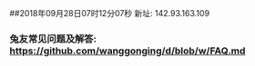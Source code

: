##2018年09月28日07时12分07秒 新址: 142.93.163.109
### 兔友常见问题及解答: https://github.com/wanggonging/d/blob/w/FAQ.md
